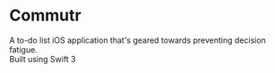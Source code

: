 # Commutr
A to-do list iOS application that's geared towards preventing decision fatigue.   
Built using Swift 3

